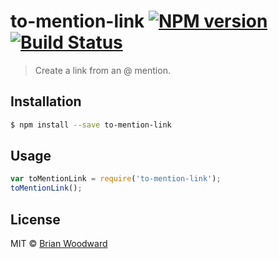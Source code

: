 # to-mention-link [![NPM version](https://badge.fury.io/js/to-mention-link.svg)](https://npmjs.org/package/to-mention-link) [![Build Status](https://travis-ci.org/doowb/to-mention-link.svg?branch=master)](https://travis-ci.org/doowb/to-mention-link)

> Create a link from an @ mention.

## Installation

```sh
$ npm install --save to-mention-link
```

## Usage

```js
var toMentionLink = require('to-mention-link');
toMentionLink();
```

## License

MIT © [Brian Woodward](https://github.com/doowb)
